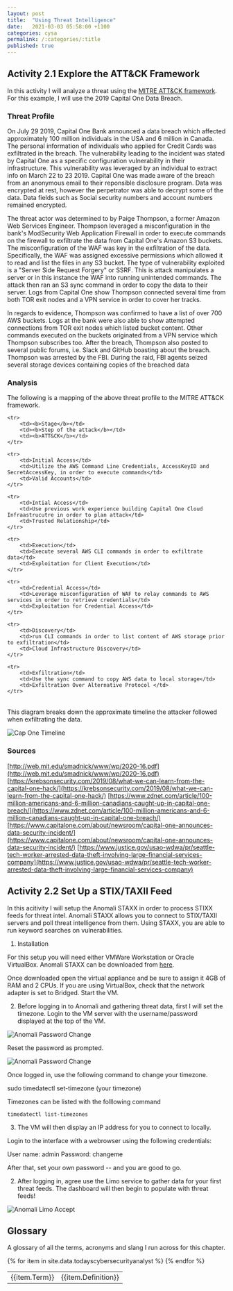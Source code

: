```yaml
---
layout: post
title:  "Using Threat Intelligence"
date:   2021-03-03 05:58:00 +1100
categories: cysa 
permalink: /:categories/:title
published: true
---
```


## Activity 2.1 Explore the ATT&CK Framework

In this activity I will analyze a threat using the [MITRE ATT&CK framework](https://attack.mitre.org/). For this
example, I will use the 2019 Capital One Data Breach.

### Threat Profile

On July 29 2019, Capital One Bank announced a data breach which affected approximately 100 million individuals
in the USA and 6 million in Canada. The personal information of individuals who applied for Credit Cards was exfiltrated in the breach. The vulnerability leading to the incident was stated by Capital One as a specific configuration vulnerability in their infrastructure. This vulnerability was leveraged by an individual to extract info on March 22 to 23 2019. Capital One was made aware of the breach from an anonymous email to their reponsible disclosure program. Data was encrypted at rest, however the perpetrator was able to decrypt some of the data. Data fields such as Social security numbers and account numbers remained encrypted.

The threat actor was determined to by Paige Thompson, a former Amazon Web Services Engineer. Thompson leveraged a misconfiguration in the bank's ModSecurity Web Application Firewall in order to execute commands on the firewall to exfiltrate the data from Capital One's Amazon S3 buckets. The misconfiguration of the WAF was key in the exfiltration of the data. Specifically, the WAF was assigned excessive permissions which allowed it to read and list the files in any S3 bucket. The type of vulnerability exploited is a "Server Side Request Forgery" or SSRF. This is attack manipulates a server or in this instance the WAF into running unintended commands. The attack then ran an S3 sync command in order to copy the data to their server. Logs from Capital One show Thompson connected several time from both TOR exit nodes and a VPN service in order to cover her tracks.

In regards to evidence, Thompson was confirmed to have a list of over 700 AWS buckets. Logs at the bank were also able to show attempted connections from TOR exit nodes which listed bucket content. Other commands executed on the buckets originated from a VPN service which Thompson subscribes too. After the breach, Thompson also posted to several public forums, i.e. Slack and GitHub boasting about the breach. 
Thompson was arrested by the FBI. During the raid, FBI agents seized several storage devices containing copies of the breached data


### Analysis

The following is a mapping of the above threat profile to the MITRE ATT&CK framework. 

<table>

    <tr>
        <td><b>Stage</b></td> 
        <td><b>Step of the attack</b></td>
        <td><b>ATT&CK</b></td>
    </tr>

    <tr>
        <td>Initial Access</td> 
        <td>Utilize the AWS Command Line Credentials, AccessKeyID and SecretAccessKey, in order to execute commands</td>
        <td>Valid Accounts</td>
    </tr>

    <tr>
        <td>Intial Access</td> 
        <td>Use previous work experience building Capital One Cloud Infraastrucutre in order to plan attack</td>
        <td>Trusted Relationship</td>
    </tr>

    <tr>
        <td>Execution</td> 
        <td>Execute several AWS CLI commands in order to exfiltrate data</td>
        <td>Exploitation for Client Execution</td>
    </tr>

    <tr>
        <td>Credential Access</td> 
        <td>Leverage misconfiguration of WAF to relay commands to AWS services in order to retrieve credentials</td>
        <td>Exploitation for Credential Access</td>
    </tr>

    <tr>
        <td>Discovery</td> 
        <td>run CLI commands in order to list content of AWS storage prior to exfiltration</td>
        <td>Cloud Infrastructure Discovery</td>
    </tr>

    <tr>
        <td>Exfiltration</td> 
        <td>Use the sync command to copy AWS data to local storage</td>
        <td>Exfiltration Over Alternative Protocol </td>
    </tr>

</table>

This diagram breaks down the approximate timeline the attacker followed when exfiltrating the data.

![Cap One Timeline](\assets\img\capone-timeline.png)

### Sources
[http://web.mit.edu/smadnick/www/wp/2020-16.pdf](http://web.mit.edu/smadnick/www/wp/2020-16.pdf)
[https://krebsonsecurity.com/2019/08/what-we-can-learn-from-the-capital-one-hack/](https://krebsonsecurity.com/2019/08/what-we-can-learn-from-the-capital-one-hack/)
[https://www.zdnet.com/article/100-million-americans-and-6-million-canadians-caught-up-in-capital-one-breach/](https://www.zdnet.com/article/100-million-americans-and-6-million-canadians-caught-up-in-capital-one-breach/)
[https://www.capitalone.com/about/newsroom/capital-one-announces-data-security-incident/](https://www.capitalone.com/about/newsroom/capital-one-announces-data-security-incident/)
[https://www.justice.gov/usao-wdwa/pr/seattle-tech-worker-arrested-data-theft-involving-large-financial-services-company](https://www.justice.gov/usao-wdwa/pr/seattle-tech-worker-arrested-data-theft-involving-large-financial-services-company)

## Activity 2.2 Set Up a STIX/TAXII Feed

In this acitivity I will setup the Anomali STAXX in order to process STIXX feeds for threat intel. 
Anomali STAXX allows you to connect to STIX/TAXII servers and poll threat intelligence from them. 
Using STAXX, you are able to run keyword searches on vulnerabilities.

1. Installation

For this setup you will need either VMWare Workstation or Oracle VirtualBox. 
Anomali STAXX can be downloaded from [here](https://www.anomali.com/resources/staxx/download-staxx).

Once downloaded open the virtual appliance and be sure to assign it 4GB of RAM and 2 CPUs. If you are using VirtualBox, 
check that the network adapter is set to Bridged. Start the VM.

2. Before logging in to Anomali and gathering threat data, first I will set the timezone. Login to the VM server with the username/password displayed at the top of the VM.

![Anomali Password Change](\assets\img\anomali1.jpg)

Reset the password as prompted.

![Anomali Password Change](\assets\img\anomali2.PNG)

Once logged in, use the following command to change your timezone.

sudo timedatectl set-timezone (your timezone)

Timezones can be listed with the folllowing command

`timedatectl list-timezones`


3. The VM will then display an IP address for you to connect to locally. 

Login to the interface with a webrowser using the following credentials:

User name: admin
Password: changeme

After that, set your own password -- and you are good to go. 

2. After logging in, agree use the Limo service to gather data for your first threat feeds.
The dashboard will then begin to populate with threat feeds!

![Anomali Limo Accept](\assets\img\anomali3.jpg)


## Glossary

A glossary of all the terms, acronyms and slang I run across for this chapter.

<table>
{% for item in site.data.todayscybersecurityanalyst %}
    <tr>
        <td>{{item.Term}}</td> 
        <td>{{item.Definition}}</td>
    </tr>
{% endfor %}
</table>
